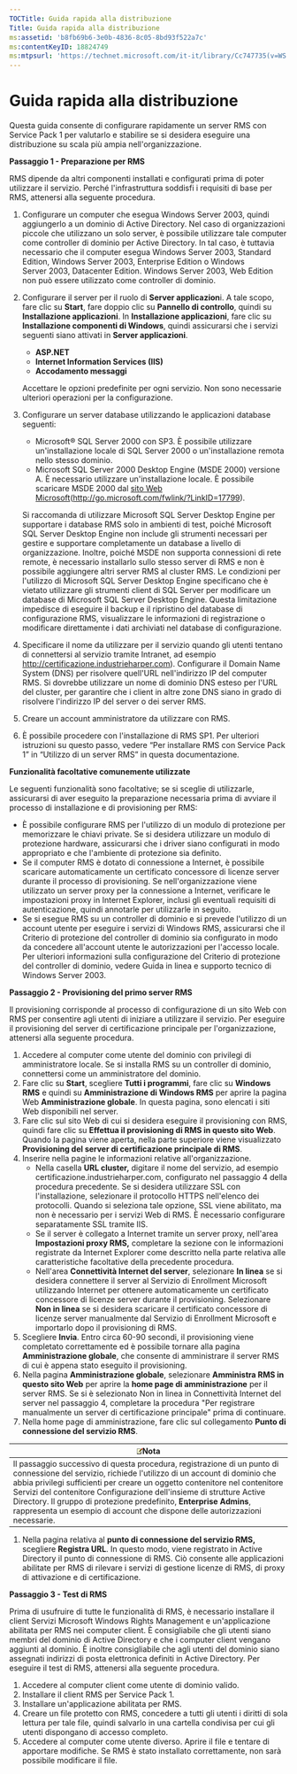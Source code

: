 ```yaml
---
TOCTitle: Guida rapida alla distribuzione
Title: Guida rapida alla distribuzione
ms:assetid: 'b8fb69b6-3e0b-4836-8c05-8bd93f522a7c'
ms:contentKeyID: 18824749
ms:mtpsurl: 'https://technet.microsoft.com/it-it/library/Cc747735(v=WS.10)'
---
```


Guida rapida alla distribuzione
===============================

Questa guida consente di configurare rapidamente un server RMS con Service Pack 1 per valutarlo e stabilire se si desidera eseguire una distribuzione su scala più ampia nell'organizzazione.

**Passaggio 1 - Preparazione per RMS**

RMS dipende da altri componenti installati e configurati prima di poter utilizzare il servizio. Perché l'infrastruttura soddisfi i requisiti di base per RMS, attenersi alla seguente procedura.

1.  Configurare un computer che esegua Windows Server 2003, quindi aggiungerlo a un dominio di Active Directory. Nel caso di organizzazioni piccole che utilizzano un solo server, è possibile utilizzare tale computer come controller di dominio per Active Directory. In tal caso, è tuttavia necessario che il computer esegua Windows Server 2003, Standard Edition, Windows Server 2003, Enterprise Edition o Windows Server 2003, Datacenter Edition. Windows Server 2003, Web Edition non può essere utilizzato come controller di dominio.
2.  Configurare il server per il ruolo di **Server applicazion**i. A tale scopo, fare clic su **Start**, fare doppio clic su **Pannello di controllo**, quindi su **Installazione applicazioni**. In **Installazione applicazioni**, fare clic su **Installazione componenti di Windows**, quindi assicurarsi che i servizi seguenti siano attivati in **Server applicazioni**.
    -   **ASP.NET**
    -   **Internet Information Services (IIS)**
    -   **Accodamento messaggi**

    Accettare le opzioni predefinite per ogni servizio. Non sono necessarie ulteriori operazioni per la configurazione.
3.  Configurare un server database utilizzando le applicazioni database seguenti:
    -   Microsoft® SQL Server 2000 con SP3. È possibile utilizzare un'installazione locale di SQL Server 2000 o un'installazione remota nello stesso dominio.
    -   Microsoft SQL Server 2000 Desktop Engine (MSDE 2000) versione A. È necessario utilizzare un'installazione locale. È possibile scaricare MSDE 2000 dal [sito Web Microsoft](http://go.microsoft.com/fwlink/?linkid=17799)(http://go.microsoft.com/fwlink/?LinkID=17799).

    Si raccomanda di utilizzare Microsoft SQL Server Desktop Engine per supportare i database RMS solo in ambienti di test, poiché Microsoft SQL Server Desktop Engine non include gli strumenti necessari per gestire e supportare completamente un database a livello di organizzazione. Inoltre, poiché MSDE non supporta connessioni di rete remote, è necessario installarlo sullo stesso server di RMS e non è possibile aggiungere altri server RMS al cluster RMS. Le condizioni per l'utilizzo di Microsoft SQL Server Desktop Engine specificano che è vietato utilizzare gli strumenti client di SQL Server per modificare un database di Microsoft SQL Server Desktop Engine. Questa limitazione impedisce di eseguire il backup e il ripristino del database di configurazione RMS, visualizzare le informazioni di registrazione o modificare direttamente i dati archiviati nel database di configurazione.
4.  Specificare il nome da utilizzare per il servizio quando gli utenti tentano di connettersi al servizio tramite Intranet, ad esempio http://certificazione.industrieharper.com). Configurare il Domain Name System (DNS) per risolvere quell'URL nell'indirizzo IP del computer RMS. Si dovrebbe utilizzare un nome di dominio DNS esteso per l'URL del cluster, per garantire che i client in altre zone DNS siano in grado di risolvere l'indirizzo IP del server o dei server RMS.
5.  Creare un account amministratore da utilizzare con RMS.
6.  È possibile procedere con l'installazione di RMS SP1. Per ulteriori istruzioni su questo passo, vedere “Per installare RMS con Service Pack 1” in “Utilizzo di un server RMS” in questa documentazione.

**Funzionalità facoltative comunemente utilizzate**

Le seguenti funzionalità sono facoltative; se si sceglie di utilizzarle, assicurarsi di aver eseguito la preparazione necessaria prima di avviare il processo di installazione e di provisioning per RMS:

-   È possibile configurare RMS per l'utilizzo di un modulo di protezione per memorizzare le chiavi private. Se si desidera utilizzare un modulo di protezione hardware, assicurarsi che i driver siano configurati in modo appropriato e che l'ambiente di protezione sia definito.
-   Se il computer RMS è dotato di connessione a Internet, è possibile scaricare automaticamente un certificato concessore di licenze server durante il processo di provisioning. Se nell'organizzazione viene utilizzato un server proxy per la connessione a Internet, verificare le impostazioni proxy in Internet Explorer, inclusi gli eventuali requisiti di autenticazione, quindi annotarle per utilizzarle in seguito.
-   Se si esegue RMS su un controller di dominio e si prevede l'utilizzo di un account utente per eseguire i servizi di Windows RMS, assicurarsi che il Criterio di protezione del controller di dominio sia configurato in modo da concedere all'account utente le autorizzazioni per l'accesso locale. Per ulteriori informazioni sulla configurazione del Criterio di protezione del controller di dominio, vedere Guida in linea e supporto tecnico di Windows Server 2003.

**Passaggio 2 - Provisioning del primo server RMS**

Il provisioning corrisponde al processo di configurazione di un sito Web con RMS per consentire agli utenti di iniziare a utilizzare il servizio. Per eseguire il provisioning del server di certificazione principale per l'organizzazione, attenersi alla seguente procedura.

1.  Accedere al computer come utente del dominio con privilegi di amministratore locale. Se si installa RMS su un controller di dominio, connettersi come un amministratore del dominio.
2.  Fare clic su **Start**, scegliere **Tutti i programmi**, fare clic su **Windows RMS** e quindi su **Amministrazione di Windows RMS** per aprire la pagina Web **Amministrazione globale**. In questa pagina, sono elencati i siti Web disponibili nel server.
3.  Fare clic sul sito Web di cui si desidera eseguire il provisioning con RMS, quindi fare clic su **Effettua il provisioning di RMS in questo sito Web**. Quando la pagina viene aperta, nella parte superiore viene visualizzato **Provisioning del server di certificazione principale di RMS**.
4.  Inserire nella pagine le informazioni relative all'organizzazione.
    -   Nella casella **URL cluster,** digitare il nome del servizio, ad esempio certificazione.industrieharper.com, configurato nel passaggio 4 della procedura precedente. Se si desidera utilizzare SSL con l'installazione, selezionare il protocollo HTTPS nell'elenco dei protocolli. Quando si seleziona tale opzione, SSL viene abilitato, ma non è necessario per i servizi Web di RMS. È necessario configurare separatamente SSL tramite IIS.
    -   Se il server è collegato a Internet tramite un server proxy, nell'area **Impostazioni proxy RMS,** completare la sezione con le informazioni registrate da Internet Explorer come descritto nella parte relativa alle caratteristiche facoltative della precedente procedura.
    -   Nell'area **Connettività Internet del server**, selezionare **In linea** se si desidera connettere il server al Servizio di Enrollment Microsoft utilizzando Internet per ottenere automaticamente un certificato concessore di licenze server durante il provisioning. Selezionare **Non in linea** se si desidera scaricare il certificato concessore di licenze server manualmente dal Servizio di Enrollment Microsoft e importarlo dopo il provisioning di RMS.
5.  Scegliere **Invia**.
    Entro circa 60-90 secondi, il provisioning viene completato correttamente ed è possibile tornare alla pagina **Amministrazione globale**, che consente di amministrare il server RMS di cui è appena stato eseguito il provisioning.
6.  Nella pagina **Amministrazione globale**, selezionare **Amministra RMS in questo sito Web** per aprire la **home page di amministrazione** per il server RMS.
    Se si è selezionato Non in linea in Connettività Internet del server nel passaggio 4, completare la procedura "Per registrare manualmente un server di certificazione principale" prima di continuare.
7.  Nella home page di amministrazione, fare clic sul collegamento **Punto di connessione del servizio RMS**.

| ![](images/Cc747735.note(WS.10).gif)Nota                                                                                                                                                                                                                                                                                                                                                                                            |
|------------------------------------------------------------------------------------------------------------------------------------------------------------------------------------------------------------------------------------------------------------------------------------------------------------------------------------------------------------------------------------------------------------------------------------------------------------------|
| Il passaggio successivo di questa procedura, registrazione di un punto di connessione del servizio, richiede l'utilizzo di un account di dominio che abbia privilegi sufficienti per creare un oggetto contenitore nel contenitore Servizi del contenitore Configurazione dell'insieme di strutture Active Directory. Il gruppo di protezione predefinito, **Enterprise Admins**, rappresenta un esempio di account che dispone delle autorizzazioni necessarie. |

1.  Nella pagina relativa al **punto di connessione del servizio RMS,** scegliere **Registra URL**. In questo modo, viene registrato in Active Directory il punto di connessione di RMS. Ciò consente alle applicazioni abilitate per RMS di rilevare i servizi di gestione licenze di RMS, di proxy di attivazione e di certificazione.

**Passaggio 3 - Test di RMS**

Prima di usufruire di tutte le funzionalità di RMS, è necessario installare il client Servizi Microsoft Windows Rights Management e un'applicazione abilitata per RMS nei computer client. È consigliabile che gli utenti siano membri del dominio di Active Directory e che i computer client vengano aggiunti al dominio. È inoltre consigliabile che agli utenti del dominio siano assegnati indirizzi di posta elettronica definiti in Active Directory. Per eseguire il test di RMS, attenersi alla seguente procedura.

1.  Accedere al computer client come utente di dominio valido.
2.  Installare il client RMS per Service Pack 1.
3.  Installare un'applicazione abilitata per RMS.
4.  Creare un file protetto con RMS, concedere a tutti gli utenti i diritti di sola lettura per tale file, quindi salvarlo in una cartella condivisa per cui gli utenti dispongano di accesso completo.
5.  Accedere al computer come utente diverso. Aprire il file e tentare di apportare modifiche. Se RMS è stato installato correttamente, non sarà possibile modificare il file.
